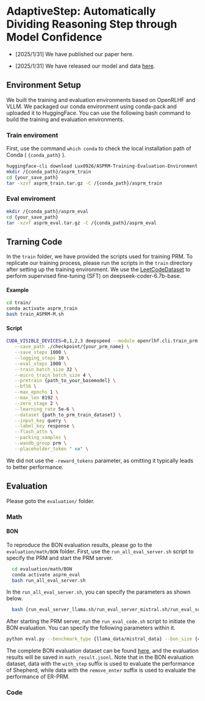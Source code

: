 # AdaptiveStep: Automatically Dividing Reasoning Step through Model Confidence

  - [2025/1/31]  We have published our paper here.
  
  - [2025/1/31]  We have released our model and data [here](https://huggingface.co/Lux0926).
  
## Environment Setup
  
  We built the training and evaluation environments based on OpenRLHF and VLLM. We packaged our conda environment using conda-pack and uploaded it to HuggingFace. You can use the following bash command to build the training and evaluation environments.
  
### Train enviroment

First, use the command `which conda` to check the local installation path of Conda ( `{conda_path}` ).
  ```bash
  huggingface-cli download Lux0926/ASPRM-Training-Evaluation-Environment --local-dir {your_save_path}
  mkdir /{conda_path}/asprm_train
  cd {your_save_path}
  tar -xzvf asprm_train.tar.gz -C /{conda_path}/asprm_train
  ```

### Eval enviroment
  ```bash
  mkdir /{conda_path}/asprm_eval
  cd {your_save_path}
  tar -xzvf asprm_eval.tar.gz -C /{conda_path}/asprm_eval
  ```

## Trarning Code

In the `train` folder, we have provided the scripts used for training PRM. To replicate our training process, please run the scripts in the `train` directory after setting up the training environment. We use the [LeetCodeDataset](https://github.com/newfacade/LeetCodeDataset) to perform supervised fine-tuning (SFT) on deepseek-coder-6.7b-base.

#### Example

  ```bash
  cd train/
  conda activate asprm_train
  bash train_ASPRM-M.sh
  ```
#### Script 
```bash
CUDA_VISIBLE_DEVICES=0,1,2,3 deepspeed --module openrlhf.cli.train_prm \
   --save_path ./checkpoint/{your_prm_name} \
   --save_steps 1000 \
   --logging_steps 10 \
   --eval_steps 1000 \
   --train_batch_size 32 \
   --micro_train_batch_size 4 \
   --pretrain {path_to_your_basemodel} \
   --bf16 \
   --max_epochs 1 \
   --max_len 8192 \
   --zero_stage 2 \
   --learning_rate 5e-6 \
   --dataset {path_to_prm_train_dataset} \
   --input_key query \
   --label_key response \
   --flash_attn \
   --packing_samples \
   --wandb_group prm \
   --placeholder_token " ки" \
```
We did not use the `-reward_tokens` parameter, as omitting it typically leads to better performance. 
  
## Evaluation

Please goto the `evaluation/` folder.

### Math
#### BON
To reproduce the BON evaluation results, please go to the `evaluation/math/BON` folder. First, use the `run_all_eval_server.sh` script to specify the PRM and start the PRM server.
```bash
  cd evaluation/math/BON
  conda activate asprm_eval
  bash run_all_eval_server.sh
```
In the `run_all_eval_server.sh`, you can specify the parameters as shown below.
```bash
  bash {run_eval_server_llama.sh/run_eval_server_mistral.sh/run_eval_server_er_prm.sh/run_eval_server_shepherd.sh} {CUDA_VISIBLE_DEVICES} {prm_path} {prm_server_port} &
```

After starting the PRM server, run the `run_eval_code.sh` script to initiate the BON evaluation. You can specify the following parameters within it.
```bash
python eval.py --benchmark_type {llama_data/mistral_data} --bon_size {4/8/16/32/64} --input_data_path {BON_Evaluation_Data_Path}  --reward_port {running_prm_server_port} --eval_type {confidence/hard/random} --dataset_type {gsm8k/math_500} --prm_model_path {prm_model_path} &
```
The complete BON evaluation dataset can be found [here](https://huggingface.co/datasets/Lux0926/ASPRM-BON-Evaluation-Dataset-Math), and the evaluation results will be saved in `math_result.jsonl`. Note that in the BON evaluation dataset, data with the `with_step` suffix is used to evaluate the performance of Shepherd, while data with the `remove_enter` suffix is used to evaluate the performance of ER-PRM.

### Code
